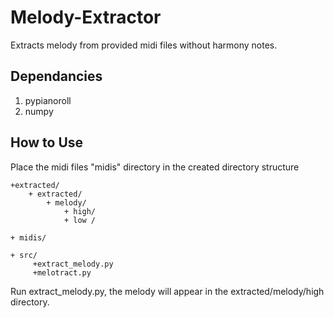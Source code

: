 # Melody-Extractor
Extracts melody from provided midi files without harmony notes.

Dependancies
------------
1. pypianoroll
2. numpy

How to Use
-----------
Place the midi files "midis" directory in 
the created directory structure 



    +extracted/
        + extracted/
            + melody/
                + high/
                + low /
    
    + midis/
    
    + src/
         +extract_melody.py
         +melotract.py
         
Run extract_melody.py, the melody will appear in the extracted/melody/high directory.
